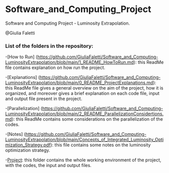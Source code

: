 # Software_and_Computing_Project
Software and Computing Project - Luminosity Extrapolation.

@Giulia Faletti

### List of the folders in the repository:
-[How to Run] (https://github.com/GiuliaFaletti/Software_and_Computing-LuminosityExtrapolation/blob/main/1_README_HowToRun.md): this ReadMe file contains explanation on how run the project.

-[Explanations] (https://github.com/GiuliaFaletti/Software_and_Computing-LuminosityExtrapolation/blob/main/0_README_ProjectExplanations.md): this ReadMe file gives a general overview on the aim of the project, how it is organized, and moreover gives a brief explanation on each code file, input and output file present in the project.

-[Parallelization] (https://github.com/GiuliaFaletti/Software_and_Computing-LuminosityExtrapolation/blob/main/2_README_ParallelizationConsidertions.md): this ReadMe contains some considerations on the parallelization of the codes.

-[Notes] (https://github.com/GiuliaFaletti/Software_and_Computing-LuminosityExtrapolation/blob/main/Concepts_of_Integrated_Luminosity_Optimization_Strategy.pdf): this file
contains some notes on the luminosity optimization strategy.

-[Project](https://github.com/GiuliaFaletti/Software_and_Computing-LuminosityExtrapolation/blob/main/Project.zip): this folder contains
the whole working environment of the project, with the codes, the input and output files.
